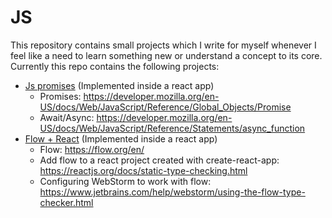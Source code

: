 # JS
This repository contains small projects which I write for myself whenever I feel like a need to learn something new or understand a concept to its core.
Currently this repo contains the following projects:

- [Js promises](promises-in-react/src/Timer.js) (Implemented inside a react app)
    * Promises: https://developer.mozilla.org/en-US/docs/Web/JavaScript/Reference/Global_Objects/Promise
    * Await/Async: https://developer.mozilla.org/en-US/docs/Web/JavaScript/Reference/Statements/async_function
- [Flow + React](flow-with-react/src/DelayedText.js) (Implemented inside a react app)
    * Flow: https://flow.org/en/
    * Add flow to a react project created with create-react-app: https://reactjs.org/docs/static-type-checking.html
    * Configuring WebStorm to work with flow: https://www.jetbrains.com/help/webstorm/using-the-flow-type-checker.html
